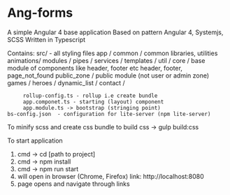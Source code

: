 # Ang-forms 

A simple Angular 4 base application
Based on pattern Angular 4, Systemjs, SCSS 
Written in Typescript


Contains:
   src/   - all styling files
     app /
	     common / common libraries, utilities
		    animations/
			modules / 
			pipes /
			services /
			templates /
			util /
		 core /  base module of components like header, footer etc
		    header, footer, page_not_found
		 public_zone / public module (not user or admin zone)
		    games /
			heroes /
			dynamic_list /
			contact /
			
		 rollup-config.ts - rollup i.e create bundle
		 app.componet.ts - starting (layout) component
		 app.module.ts -> bootstrap (stringing point)
	bs-config.json  - configuration for lite-server (npm lite-server)	

	
To minify scss and create css bundle
to build css -> gulp build:css

To start application

1. cmd -> cd [path to project]
2. cmd -> npm install
3. cmd -> npm run start
4. will open in browser (Chrome, Firefox) link: http://localhost:8080
5. page opens and navigate through links

